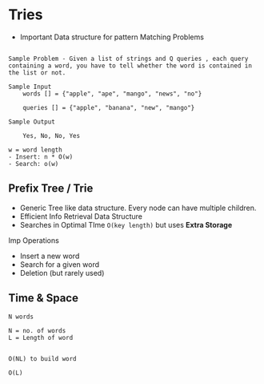 # Tries

- Important Data structure for pattern Matching Problems

```

Sample Problem - Given a list of strings and Q queries , each query containing a word, you have to tell whether the word is contained in the list or not.

Sample Input
    words [] = {"apple", "ape", "mango", "news", "no"}

    queries [] = {"apple", "banana", "new", "mango"}

Sample Output

    Yes, No, No, Yes

w = word length
- Insert: n * O(w)
- Search: o(w)

```

## Prefix Tree / Trie

- Generic Tree like data structure. Every node can have multiple children.
- Efficient Info Retrieval Data Structure
- Searches in Optimal TIme `O(key length)` but uses **Extra Storage**

Imp Operations

- Insert a new word
- Search for a given word
- Deletion (but rarely used)

## Time & Space

```
N words

N = no. of words
L = Length of word


O(NL) to build word

O(L)

```
